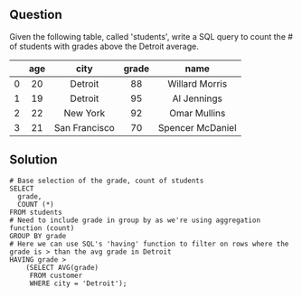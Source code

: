 ## Question
Given the following table, called 'students', write a SQL query to count the # of students with grades above the Detroit average.

|   | age |      city     | grade |       name       |
|:-:|:---:|:-------------:|:-----:|:----------------:|
| 0 |  20 |    Detroit    |   88  |  Willard Morris  |
| 1 |  19 |    Detroit    |   95  |    Al Jennings   |
| 2 |  22 |    New York   |   92  |   Omar Mullins   |
| 3 |  21 | San Francisco |   70  | Spencer McDaniel |

## Solution
```
# Base selection of the grade, count of students
SELECT
  grade,
  COUNT (*)
FROM students
# Need to include grade in group by as we're using aggregation function (count)
GROUP BY grade
# Here we can use SQL's 'having' function to filter on rows where the grade is > than the avg grade in Detroit
HAVING grade >
    (SELECT AVG(grade)
     FROM customer
     WHERE city = 'Detroit');
```

